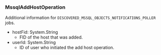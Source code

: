 ### MssqlAddHostOperation
Additional information for `DISCOVERED_MSSQL_OBJECTS_NOTIFICATIONS_POLLER` jobs.

- hostFid: System.String
  - FID of the host that was added.
- userId: System.String
  - ID of user who initiated the add host operation.
